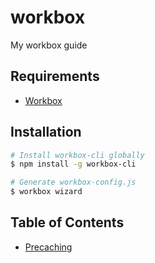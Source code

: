 # workbox

My workbox guide

## Requirements

- [Workbox](https://developers.google.com/web/tools/workbox/)

## Installation

```bash
# Install workbox-cli globally
$ npm install -g workbox-cli

# Generate workbox-config.js
$ workbox wizard
```

## Table of Contents

- [Precaching](https://github.com/dylantyates/js-guide/tree/master/workbox/precaching/)
